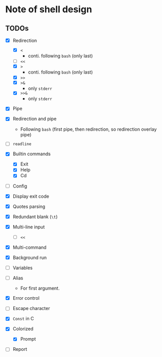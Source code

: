 # Note of shell design


## TODOs

- [x] Redirection
    - [x] `<`
        - conti. following `bash` (only last)
    - [ ] `<<`  <!-- Give up -->
    - [x] `>`
        - conti. following `bash` (only last)
    - [x] `>>`
    - [x] `>&`
        - only `stderr`
    - [x] `>>&`
        - only `stderr`

- [x] Pipe

- [x] Redirection and pipe
    - Following `bash` (first pipe, then redirection, so redirection overlay pipe)

<!-- Give up -->
- [ ] `readline`

- [x] Builtin commands
    - [x] Exit
    - [x] Help
    - [x] Cd

<!-- Give up -->
- [ ] Config

- [x] Display exit code

- [x] Quotes parsing

- [x] Redundant blank (`\t`)

- [x] Multi-line input
    - [ ] `<<`  <!-- Give up -->

- [x] Multi-command

- [x] Background run

<!-- Give up -->
- [ ] Variables

<!-- Give up -->
- [ ] Alias
    - For first argument.

- [x] Error control

<!-- Give up -->
- [ ] Escape character

- [x] `Const` in C

- [x] Colorized
    - [x] Prompt

- [ ] Report
